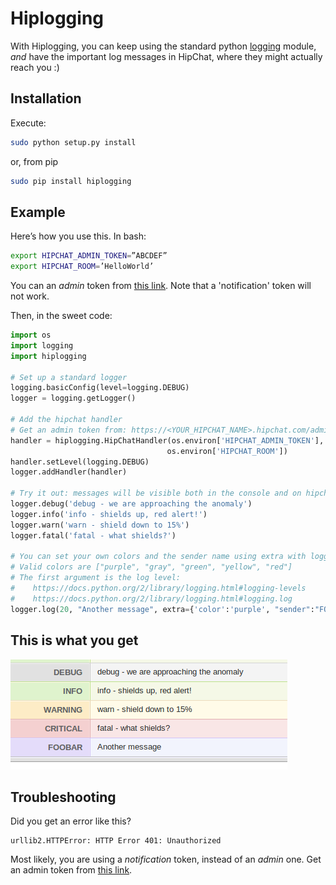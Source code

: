 Hiplogging
==========

With Hiplogging, you can keep using the standard python [logging](https://docs.python.org/2/library/logging.html) module, *and* have the important log messages in HipChat, where they might actually reach you :)


Installation
--------

Execute:

```bash
sudo python setup.py install
```

or, from pip
```bash
sudo pip install hiplogging
```


Example
--------

Here’s how you use this. In bash:
```bash
export HIPCHAT_ADMIN_TOKEN=”ABCDEF”
export HIPCHAT_ROOM=’HelloWorld’
```

You can an _admin_ token from [this link](https://<YOUR_HIPCHAT_NAME>.hipchat.com/admin/api). Note that a 'notification' token will not work.

Then, in the sweet code:

```python
import os
import logging
import hiplogging

# Set up a standard logger
logging.basicConfig(level=logging.DEBUG)
logger = logging.getLogger()

# Add the hipchat handler
# Get an admin token from: https://<YOUR_HIPCHAT_NAME>.hipchat.com/admin/api
handler = hiplogging.HipChatHandler(os.environ['HIPCHAT_ADMIN_TOKEN'],
                                   os.environ['HIPCHAT_ROOM'])
handler.setLevel(logging.DEBUG)
logger.addHandler(handler)

# Try it out: messages will be visible both in the console and on hipchat.
logger.debug('debug - we are approaching the anomaly')
logger.info('info - shields up, red alert!')
logger.warn('warn - shield down to 15%')
logger.fatal('fatal - what shields?')

# You can set your own colors and the sender name using extra with logging.log.
# Valid colors are ["purple", "gray", "green", "yellow", "red"]
# The first argument is the log level:
#    https://docs.python.org/2/library/logging.html#logging-levels
#    https://docs.python.org/2/library/logging.html#logging.log
logger.log(20, "Another message", extra={'color':'purple', "sender":"FOOBAR"})
```

## This is what you get
![This is what you get](example.png)

## Troubleshooting
Did you get an error like this?

```
urllib2.HTTPError: HTTP Error 401: Unauthorized
```

Most likely, you are using a _notification_ token, instead of an _admin_ one. Get an admin token from [this link](https://<YOUR_HIPCHAT_NAME>.hipchat.com/admin/api).
